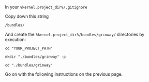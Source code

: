 In your `%kernel.project_dir%/.gitignore`

Copy down this string

```txt
/bundles/
```

And create the `%kernel.project_dir%/bundles/grinway/` directories by execution:

```console
cd "YOUR_PROJECT_PATH"
```

```console
mkdir "./bundles/grinway" -p
```

```console
cd "./bundles/grinway"
```

Go on with the following instructions on the previous page.